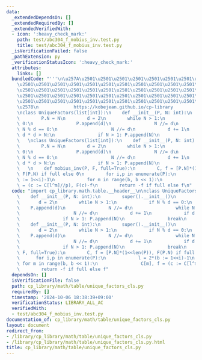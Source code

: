 ```yaml
---
data:
  _extendedDependsOn: []
  _extendedRequiredBy: []
  _extendedVerifiedWith:
  - icon: ':heavy_check_mark:'
    path: test/abc304_f_mobius_inv.test.py
    title: test/abc304_f_mobius_inv.test.py
  _isVerificationFailed: false
  _pathExtension: py
  _verificationStatusIcon: ':heavy_check_mark:'
  attributes:
    links: []
  bundledCode: "'''\n\u257A\u2501\u2501\u2501\u2501\u2501\u2501\u2501\u2501\u2501\u2501\
    \u2501\u2501\u2501\u2501\u2501\u2501\u2501\u2501\u2501\u2501\u2501\u2501\u2501\
    \u2501\u2501\u2501\u2501\u2501\u2501\u2501\u2501\u2501\u2501\u2501\u2501\u2501\
    \u2501\u2501\u2501\u2501\u2501\u2501\u2501\u2501\u2501\u2501\u2501\u2501\u2501\
    \u2501\u2501\u2501\u2501\u2501\u2501\u2501\u2501\u2501\u2501\u2501\u2501\u2501\
    \u2578\n             https://kobejean.github.io/cp-library               \n'''\n\
    \nclass UniqueFactors(list[int]):\n    def __init__(P, N: int):\n        super().__init__()\n\
    \        P.N = N\n        d = 2\n        while N > 1:\n            if N % d ==\
    \ 0:\n                P.append(d)\n                N //= d\n                while\
    \ N % d == 0:\n                    N //= d\n            d += 1\n            if\
    \ d * d > N:\n                if N > 1: P.append(N)\n                break\n \
    \   \nclass UniqueFactors(list[int]):\n    def __init__(P, N: int):\n        super().__init__()\n\
    \        P.N = N\n        d = 2\n        while N > 1:\n            if N % d ==\
    \ 0:\n                P.append(d)\n                N //= d\n                while\
    \ N % d == 0:\n                    N //= d\n            d += 1\n            if\
    \ d * d > N:\n                if N > 1: P.append(N)\n                break\n \
    \   \n    def mobius_inv(P, F, full=True):\n        C, f = [P.N]*(1<<len(P)),\
    \ F(P.N) if full else 0\n        for i,p in enumerate(P):\n            l = 2*(b\
    \ := 1<<i)-1\n            for m in range(b, b << 1):\n                C[m], f\
    \ = (c := C[l^m]//p), F(c)-f\n        return -f if full else f\n"
  code: "import cp_library.math.table.__header__\n\nclass UniqueFactors(list[int]):\n\
    \    def __init__(P, N: int):\n        super().__init__()\n        P.N = N\n \
    \       d = 2\n        while N > 1:\n            if N % d == 0:\n            \
    \    P.append(d)\n                N //= d\n                while N % d == 0:\n\
    \                    N //= d\n            d += 1\n            if d * d > N:\n\
    \                if N > 1: P.append(N)\n                break\n    \nclass UniqueFactors(list[int]):\n\
    \    def __init__(P, N: int):\n        super().__init__()\n        P.N = N\n \
    \       d = 2\n        while N > 1:\n            if N % d == 0:\n            \
    \    P.append(d)\n                N //= d\n                while N % d == 0:\n\
    \                    N //= d\n            d += 1\n            if d * d > N:\n\
    \                if N > 1: P.append(N)\n                break\n    \n    def mobius_inv(P,\
    \ F, full=True):\n        C, f = [P.N]*(1<<len(P)), F(P.N) if full else 0\n  \
    \      for i,p in enumerate(P):\n            l = 2*(b := 1<<i)-1\n           \
    \ for m in range(b, b << 1):\n                C[m], f = (c := C[l^m]//p), F(c)-f\n\
    \        return -f if full else f"
  dependsOn: []
  isVerificationFile: false
  path: cp_library/math/table/unique_factors_cls.py
  requiredBy: []
  timestamp: '2024-10-06 18:38:39+09:00'
  verificationStatus: LIBRARY_ALL_AC
  verifiedWith:
  - test/abc304_f_mobius_inv.test.py
documentation_of: cp_library/math/table/unique_factors_cls.py
layout: document
redirect_from:
- /library/cp_library/math/table/unique_factors_cls.py
- /library/cp_library/math/table/unique_factors_cls.py.html
title: cp_library/math/table/unique_factors_cls.py
---
```

